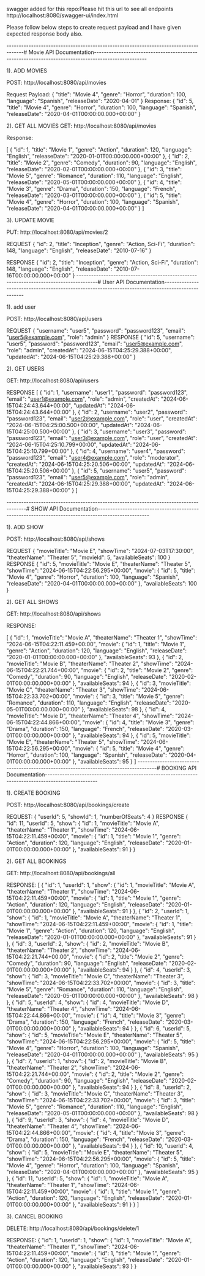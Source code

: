 swagger added for this repo:Please hit this url to see all endpoints  http://localhost:8080/swagger-ui/index.html


Please follow below steps to create request payload and I have given expected response body also.

-------------------------------------------------------------------------------------# Movie API Documentation---------------------------------------------------------------------------------------------------

1). ADD MOVIES

POST:  http://localhost:8080/api/movies

Request Payload: 
 {
        "title": "Movie 4",
        "genre": "Horror",
        "duration": 100,
        "language": "Spanish",
        "releaseDate": "2020-04-01"
}
Response:
{
    "id": 5,
    "title": "Movie 4",
    "genre": "Horror",
    "duration": 100,
    "language": "Spanish",
    "releaseDate": "2020-04-01T00:00:00.000+00:00"
}

2). GET ALL MOVIES
GET: http://localhost:8080/api/movies

Response:


[
    {
        "id": 1,
        "title": "Movie 1",
        "genre": "Action",
        "duration": 120,
        "language": "English",
        "releaseDate": "2020-01-01T00:00:00.000+00:00"
    },
    {
        "id": 2,
        "title": "Movie 2",
        "genre": "Comedy",
        "duration": 90,
        "language": "English",
        "releaseDate": "2020-02-01T00:00:00.000+00:00"
    },
    {
        "id": 3,
        "title": "Movie 5",
        "genre": "Romance",
        "duration": 110,
        "language": "English",
        "releaseDate": "2020-05-01T00:00:00.000+00:00"
    },
    {
        "id": 4,
        "title": "Movie 3",
        "genre": "Drama",
        "duration": 150,
        "language": "French",
        "releaseDate": "2020-03-01T00:00:00.000+00:00"
    },
    {
        "id": 5,
        "title": "Movie 4",
        "genre": "Horror",
        "duration": 100,
        "language": "Spanish",
        "releaseDate": "2020-04-01T00:00:00.000+00:00"
    }
]

3). UPDATE MOVIE

PUT: http://localhost:8080/api/movies/2

REQUEST
{
        "id": 2,
        "title": "Inception",
        "genre": "Action, Sci-Fi",
        "duration": 148,
        "language": "English",
        "releaseDate": "2010-07-16"
}

RESPONSE
{
    "id": 2,
    "title": "Inception",
    "genre": "Action, Sci-Fi",
    "duration": 148,
    "language": "English",
    "releaseDate": "2010-07-16T00:00:00.000+00:00"
}
--------------------------------------------------------------------------------------# User API Documentation---------------------------------------------------------------------------------------------------

1). add user

POST: http://localhost:8080/api/users

REQUEST
{
        "username": "user5",
        "password": "password123",
        "email": "user5@example.com",
        "role": "admin"
}
RESPONSE
{
    "id": 5,
    "username": "user5",
    "password": "password123",
    "email": "user5@example.com",
    "role": "admin",
    "createdAt": "2024-06-15T04:25:29.388+00:00",
    "updatedAt": "2024-06-15T04:25:29.388+00:00"
}

2). GET USERS

GET: http://localhost:8080/api/users

RESPONSE
[
    {
        "id": 1,
        "username": "user1",
        "password": "password123",
        "email": "user1@example.com",
        "role": "admin",
        "createdAt": "2024-06-15T04:24:43.644+00:00",
        "updatedAt": "2024-06-15T04:24:43.644+00:00"
    },
    {
        "id": 2,
        "username": "user2",
        "password": "password123",
        "email": "user2@example.com",
        "role": "user",
        "createdAt": "2024-06-15T04:25:00.500+00:00",
        "updatedAt": "2024-06-15T04:25:00.500+00:00"
    },
    {
        "id": 3,
        "username": "user3",
        "password": "password123",
        "email": "user3@example.com",
        "role": "user",
        "createdAt": "2024-06-15T04:25:10.799+00:00",
        "updatedAt": "2024-06-15T04:25:10.799+00:00"
    },
    {
        "id": 4,
        "username": "user4",
        "password": "password123",
        "email": "user4@example.com",
        "role": "moderator",
        "createdAt": "2024-06-15T04:25:20.506+00:00",
        "updatedAt": "2024-06-15T04:25:20.506+00:00"
    },
    {
        "id": 5,
        "username": "user5",
        "password": "password123",
        "email": "user5@example.com",
        "role": "admin",
        "createdAt": "2024-06-15T04:25:29.388+00:00",
        "updatedAt": "2024-06-15T04:25:29.388+00:00"
    }
]

--------------------------------------------------------------------------------------# SHOW API Documentation---------------------------------------------------------------------------------------------------

1). ADD SHOW

POST: http://localhost:8080/api/shows

REQUEST
{
        "movieTitle": "Movie E",
        "showTime": "2024-07-03T17:30:00",
        "theaterName": "Theater 5",
        "movieId": 5,
        "availableSeats": 100
}
RESPONSE
{
    "id": 5,
    "movieTitle": "Movie E",
    "theaterName": "Theater 5",
    "showTime": "2024-06-15T04:22:56.295+00:00",
    "movie": {
        "id": 5,
        "title": "Movie 4",
        "genre": "Horror",
        "duration": 100,
        "language": "Spanish",
        "releaseDate": "2020-04-01T00:00:00.000+00:00"
    },
    "availableSeats": 100
}

2). GET ALL SHOWS

GET: http://localhost:8080/api/shows

RESPONSE:

[
    {
        "id": 1,
        "movieTitle": "Movie A",
        "theaterName": "Theater 1",
        "showTime": "2024-06-15T04:22:11.459+00:00",
        "movie": {
            "id": 1,
            "title": "Movie 1",
            "genre": "Action",
            "duration": 120,
            "language": "English",
            "releaseDate": "2020-01-01T00:00:00.000+00:00"
        },
        "availableSeats": 93
    },
    {
        "id": 2,
        "movieTitle": "Movie B",
        "theaterName": "Theater 2",
        "showTime": "2024-06-15T04:22:21.744+00:00",
        "movie": {
            "id": 2,
            "title": "Movie 2",
            "genre": "Comedy",
            "duration": 90,
            "language": "English",
            "releaseDate": "2020-02-01T00:00:00.000+00:00"
        },
        "availableSeats": 94
    },
    {
        "id": 3,
        "movieTitle": "Movie C",
        "theaterName": "Theater 3",
        "showTime": "2024-06-15T04:22:33.702+00:00",
        "movie": {
            "id": 3,
            "title": "Movie 5",
            "genre": "Romance",
            "duration": 110,
            "language": "English",
            "releaseDate": "2020-05-01T00:00:00.000+00:00"
        },
        "availableSeats": 98
    },
    {
        "id": 4,
        "movieTitle": "Movie D",
        "theaterName": "Theater 4",
        "showTime": "2024-06-15T04:22:44.866+00:00",
        "movie": {
            "id": 4,
            "title": "Movie 3",
            "genre": "Drama",
            "duration": 150,
            "language": "French",
            "releaseDate": "2020-03-01T00:00:00.000+00:00"
        },
        "availableSeats": 94
    },
    {
        "id": 5,
        "movieTitle": "Movie E",
        "theaterName": "Theater 5",
        "showTime": "2024-06-15T04:22:56.295+00:00",
        "movie": {
            "id": 5,
            "title": "Movie 4",
            "genre": "Horror",
            "duration": 100,
            "language": "Spanish",
            "releaseDate": "2020-04-01T00:00:00.000+00:00"
        },
        "availableSeats": 95
    }
]
--------------------------------------------------------------------------------------# BOOKING API Documentation---------------------------------------------------------------------------------------------------

1). CREATE BOOKING

POST: http://localhost:8080/api/bookings/create

REQUEST:
{
        "userId": 5,
        "showId": 1,
        "numberOfSeats": 4
}
RESPONSE
{
    "id": 11,
    "userId": 5,
    "show": {
        "id": 1,
        "movieTitle": "Movie A",
        "theaterName": "Theater 1",
        "showTime": "2024-06-15T04:22:11.459+00:00",
        "movie": {
            "id": 1,
            "title": "Movie 1",
            "genre": "Action",
            "duration": 120,
            "language": "English",
            "releaseDate": "2020-01-01T00:00:00.000+00:00"
        },
        "availableSeats": 91
    }
}

2). GET ALL BOOKINGS

GET: http://localhost:8080/api/bookings/all

RESPONSE:
[
    {
        "id": 1,
        "userId": 1,
        "show": {
            "id": 1,
            "movieTitle": "Movie A",
            "theaterName": "Theater 1",
            "showTime": "2024-06-15T04:22:11.459+00:00",
            "movie": {
                "id": 1,
                "title": "Movie 1",
                "genre": "Action",
                "duration": 120,
                "language": "English",
                "releaseDate": "2020-01-01T00:00:00.000+00:00"
            },
            "availableSeats": 91
        }
    },
    {
        "id": 2,
        "userId": 1,
        "show": {
            "id": 1,
            "movieTitle": "Movie A",
            "theaterName": "Theater 1",
            "showTime": "2024-06-15T04:22:11.459+00:00",
            "movie": {
                "id": 1,
                "title": "Movie 1",
                "genre": "Action",
                "duration": 120,
                "language": "English",
                "releaseDate": "2020-01-01T00:00:00.000+00:00"
            },
            "availableSeats": 91
        }
    },
    {
        "id": 3,
        "userId": 2,
        "show": {
            "id": 2,
            "movieTitle": "Movie B",
            "theaterName": "Theater 2",
            "showTime": "2024-06-15T04:22:21.744+00:00",
            "movie": {
                "id": 2,
                "title": "Movie 2",
                "genre": "Comedy",
                "duration": 90,
                "language": "English",
                "releaseDate": "2020-02-01T00:00:00.000+00:00"
            },
            "availableSeats": 94
        }
    },
    {
        "id": 4,
        "userId": 3,
        "show": {
            "id": 3,
            "movieTitle": "Movie C",
            "theaterName": "Theater 3",
            "showTime": "2024-06-15T04:22:33.702+00:00",
            "movie": {
                "id": 3,
                "title": "Movie 5",
                "genre": "Romance",
                "duration": 110,
                "language": "English",
                "releaseDate": "2020-05-01T00:00:00.000+00:00"
            },
            "availableSeats": 98
        }
    },
    {
        "id": 5,
        "userId": 4,
        "show": {
            "id": 4,
            "movieTitle": "Movie D",
            "theaterName": "Theater 4",
            "showTime": "2024-06-15T04:22:44.866+00:00",
            "movie": {
                "id": 4,
                "title": "Movie 3",
                "genre": "Drama",
                "duration": 150,
                "language": "French",
                "releaseDate": "2020-03-01T00:00:00.000+00:00"
            },
            "availableSeats": 94
        }
    },
    {
        "id": 6,
        "userId": 5,
        "show": {
            "id": 5,
            "movieTitle": "Movie E",
            "theaterName": "Theater 5",
            "showTime": "2024-06-15T04:22:56.295+00:00",
            "movie": {
                "id": 5,
                "title": "Movie 4",
                "genre": "Horror",
                "duration": 100,
                "language": "Spanish",
                "releaseDate": "2020-04-01T00:00:00.000+00:00"
            },
            "availableSeats": 95
        }
    },
    {
        "id": 7,
        "userId": 1,
        "show": {
            "id": 2,
            "movieTitle": "Movie B",
            "theaterName": "Theater 2",
            "showTime": "2024-06-15T04:22:21.744+00:00",
            "movie": {
                "id": 2,
                "title": "Movie 2",
                "genre": "Comedy",
                "duration": 90,
                "language": "English",
                "releaseDate": "2020-02-01T00:00:00.000+00:00"
            },
            "availableSeats": 94
        }
    },
    {
        "id": 8,
        "userId": 2,
        "show": {
            "id": 3,
            "movieTitle": "Movie C",
            "theaterName": "Theater 3",
            "showTime": "2024-06-15T04:22:33.702+00:00",
            "movie": {
                "id": 3,
                "title": "Movie 5",
                "genre": "Romance",
                "duration": 110,
                "language": "English",
                "releaseDate": "2020-05-01T00:00:00.000+00:00"
            },
            "availableSeats": 98
        }
    },
    {
        "id": 9,
        "userId": 3,
        "show": {
            "id": 4,
            "movieTitle": "Movie D",
            "theaterName": "Theater 4",
            "showTime": "2024-06-15T04:22:44.866+00:00",
            "movie": {
                "id": 4,
                "title": "Movie 3",
                "genre": "Drama",
                "duration": 150,
                "language": "French",
                "releaseDate": "2020-03-01T00:00:00.000+00:00"
            },
            "availableSeats": 94
        }
    },
    {
        "id": 10,
        "userId": 4,
        "show": {
            "id": 5,
            "movieTitle": "Movie E",
            "theaterName": "Theater 5",
            "showTime": "2024-06-15T04:22:56.295+00:00",
            "movie": {
                "id": 5,
                "title": "Movie 4",
                "genre": "Horror",
                "duration": 100,
                "language": "Spanish",
                "releaseDate": "2020-04-01T00:00:00.000+00:00"
            },
            "availableSeats": 95
        }
    },
    {
        "id": 11,
        "userId": 5,
        "show": {
            "id": 1,
            "movieTitle": "Movie A",
            "theaterName": "Theater 1",
            "showTime": "2024-06-15T04:22:11.459+00:00",
            "movie": {
                "id": 1,
                "title": "Movie 1",
                "genre": "Action",
                "duration": 120,
                "language": "English",
                "releaseDate": "2020-01-01T00:00:00.000+00:00"
            },
            "availableSeats": 91
        }
    }
]

3). CANCEL BOOKING

DELETE: http://localhost:8080/api/bookings/delete/1

RESPONSE:
{
    "id": 1,
    "userId": 1,
    "show": {
        "id": 1,
        "movieTitle": "Movie A",
        "theaterName": "Theater 1",
        "showTime": "2024-06-15T04:22:11.459+00:00",
        "movie": {
            "id": 1,
            "title": "Movie 1",
            "genre": "Action",
            "duration": 120,
            "language": "English",
            "releaseDate": "2020-01-01T00:00:00.000+00:00"
        },
        "availableSeats": 93
    }
}
